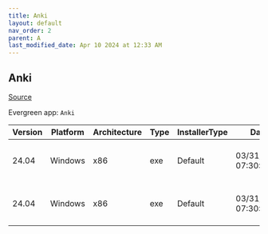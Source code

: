 ```yaml
---
title: Anki
layout: default
nav_order: 2
parent: A
last_modified_date: Apr 10 2024 at 12:33 AM
---
```


## Anki

[Source](https://github.com/ankitects/anki/)

Evergreen app: `Anki`

| Version | Platform | Architecture | Type | InstallerType | Date                | Size      | URI                                                                                                                                                                          |
| ------- | -------- | ------------ | ---- | ------------- | ------------------- | --------- | ---------------------------------------------------------------------------------------------------------------------------------------------------------------------------- |
| 24.04   | Windows  | x86          | exe  | Default       | 03/31/2024 07:30:18 | 125570696 | [https://github.com/ankitects/anki/releases/download/24.04/anki-24.04-windows-qt5.exe](https://github.com/ankitects/anki/releases/download/24.04/anki-24.04-windows-qt5.exe) |
| 24.04   | Windows  | x86          | exe  | Default       | 03/31/2024 07:30:18 | 152775856 | [https://github.com/ankitects/anki/releases/download/24.04/anki-24.04-windows-qt6.exe](https://github.com/ankitects/anki/releases/download/24.04/anki-24.04-windows-qt6.exe) |
